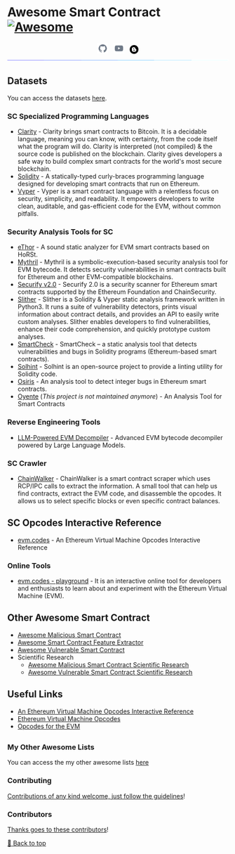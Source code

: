 # Awesome Smart Contract [![Awesome](https://awesome.re/badge.svg)](https://awesome.re)
<p align="center">
    <a href="https://github.com/cybersecurity-dev/"><img height="25" src="https://github.com/cybersecurity-dev/cybersecurity-dev/blob/main/assets/github.svg" alt="GitHub"></a>
    &nbsp;
    <a href="https://www.youtube.com/@CyberThreatDefence"><img height="25" src="https://github.com/cybersecurity-dev/cybersecurity-dev/blob/main/assets/youtube.svg" alt="YouTube"></a>
    &nbsp;
    <a href="https://cyberthreatdefence.com/my_awesome_lists"><img height="20" src="https://github.com/cybersecurity-dev/cybersecurity-dev/blob/main/assets/blog.svg" alt="My Awesome Lists"></a>
    <img src="https://github.com/cybersecurity-dev/cybersecurity-dev/blob/main/assets/bar.gif">
</p>

## Datasets
You can access the datasets [here](https://github.com/cybersecurity-dev/awesome-smartcontract-datasets?tab=readme-ov-file#vulnerability-based-dataset).

### SC Specialized Programming Languages
* [Clarity](https://clarity-lang.org/) - Clarity brings smart contracts to Bitcoin. It is a decidable language, meaning you can know, with certainty, from the code itself what the program will do. Clarity is interpreted (not compiled) & the source code is published on the blockchain. Clarity gives developers a safe way to build complex smart contracts for the world's most secure blockchain.
* [Solidity](https://soliditylang.org/) - A statically-typed curly-braces programming language designed for developing smart contracts that run on Ethereum.
* [Vyper](https://vyperlang.org/) - Vyper is a smart contract language with a relentless focus on security, simplicity, and readability. It empowers developers to write clean, auditable, and gas-efficient code for the EVM, without common pitfalls.

### Security Analysis Tools for SC
- [eThor](https://secpriv.wien/ethor/) - A sound static analyzer for EVM smart contracts based on HoRSt.
- [Mythril](https://github.com/ConsenSysDiligence/mythril) - Mythril is a symbolic-execution-based security analysis tool for EVM bytecode. It detects security vulnerabilities in smart contracts built for Ethereum and other EVM-compatible blockchains.
- [Securify v2.0](https://github.com/eth-sri/securify2) - Securify 2.0 is a security scanner for Ethereum smart contracts supported by the Ethereum Foundation and ChainSecurity.
- [Slither](https://github.com/crytic/slither) - Slither is a Solidity & Vyper static analysis framework written in Python3. It runs a suite of vulnerability detectors, prints visual information about contract details, and provides an API to easily write custom analyses. Slither enables developers to find vulnerabilities, enhance their code comprehension, and quickly prototype custom analyses.
- [SmartCheck](https://github.com/smartdec/smartcheck) - SmartCheck – a static analysis tool that detects vulnerabilities and bugs in Solidity programs (Ethereum-based smart contracts).
- [Solhint](https://github.com/protofire/solhint) - Solhint is an open-source project to provide a linting utility for Solidity code.
- [Osiris](https://github.com/christoftorres/Osiris) - An analysis tool to detect integer bugs in Ethereum smart contracts.
- [Oyente](https://github.com/enzymefinance/oyente) (_This project is not maintained anymore_) - An Analysis Tool for Smart Contracts

### Reverse Engineering Tools
- [LLM-Powered EVM Decompiler](https://www.evmdecompiler.com/) - Advanced EVM bytecode decompiler powered by Large Language Models.

### SC Crawler
- [ChainWalker](https://github.com/0xsha/ChainWalker) - ChainWalker is a smart contract scraper which uses RCP/IPC calls to extract the information. A small tool that can help us find contracts, extract the EVM code, and disassemble the opcodes. It allows us to select specific blocks or even specific contract balances.

## SC Opcodes Interactive Reference
- [evm.codes](https://www.evm.codes/) - An Ethereum Virtual Machine Opcodes Interactive Reference

### Online Tools
- [evm.codes - playground](https://www.evm.codes/playground) -  It is an interactive online tool for developers and enthusiasts to learn about and experiment with the Ethereum Virtual Machine (EVM).

## Other Awesome Smart Contract
- [Awesome Malicious Smart Contract](https://github.com/cybersecurity-dev/awesome-malicious-smart-contract)
- [Awesome Smart Contract Feature Extractor](https://github.com/cybersecurity-dev/awesome-smartcontract-feature-extractor)
- [Awesome Vulnerable Smart Contract](https://github.com/cybersecurity-dev/awesome-vulnerable-smart-contract)
- Scientific Research
    - [Awesome Malicious Smart Contract Scientific Research](https://github.com/cybersecurity-dev/awesome-malicious-smart-contract-scientific-research)
    - [Awesome Vulnerable Smart Contract Scientific Research](https://github.com/cybersecurity-dev/awesome-vulnerable-smart-contract-scientific-research)

## Useful Links
- [An Ethereum Virtual Machine Opcodes Interactive Reference](https://www.evm.codes/)
- [Ethereum Virtual Machine Opcodes](https://ethervm.io/)
- [Opcodes for the EVM](https://ethereum.org/en/developers/docs/evm/opcodes/)

## 
### My Other Awesome Lists
You can access the my other awesome lists [here](https://cyberthreatdefence.com/my_awesome_lists)

### Contributing

[Contributions of any kind welcome, just follow the guidelines](contributing.md)!

### Contributors

[Thanks goes to these contributors](https://github.com/cybersecurity-dev/awesome-smart-contract/graphs/contributors)!

[🔼 Back to top](#awesome-smart-contract-)
